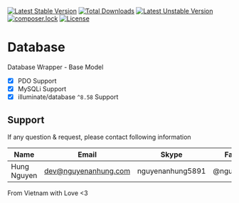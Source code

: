 [![Latest Stable Version](https://poser.pugx.org/nguyenanhung/database/v/stable)](https://packagist.org/packages/nguyenanhung/database)
[![Total Downloads](https://poser.pugx.org/nguyenanhung/database/downloads)](https://packagist.org/packages/nguyenanhung/database)
[![Latest Unstable Version](https://poser.pugx.org/nguyenanhung/database/v/unstable)](https://packagist.org/packages/nguyenanhung/database)
[![composer.lock](https://poser.pugx.org/nguyenanhung/database/composerlock)](https://packagist.org/packages/nguyenanhung/database)
[![License](https://poser.pugx.org/nguyenanhung/database/license)](https://packagist.org/packages/nguyenanhung/database)

# Database

Database Wrapper - Base Model

- [x] PDO Support
- [x] MySQLi Support
- [x] illuminate/database `^8.58` Support

## Support
If any question & request, please contact following information

| Name        | Email                | Skype            | Facebook      |
| ----------- | -------------------- | ---------------- | ------------- |
| Hung Nguyen | dev@nguyenanhung.com | nguyenanhung5891 | @nguyenanhung |

From Vietnam with Love <3